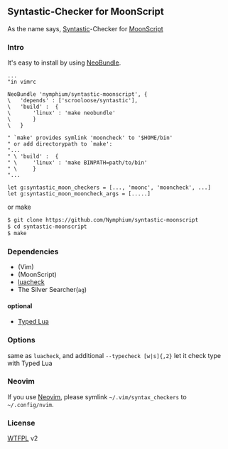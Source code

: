 ## Syntastic-Checker for MoonScript
As the name says, [Syntastic](https://github.com/scrooloose/syntastic)-Checker for [MoonScript](http://moonscript.org/)

### Intro
It's easy to install by using [NeoBundle](https://github.com/Shougo/NeoBundle.vim).
```Vim
...
"in vimrc

NeoBundle 'nymphium/syntastic-moonscript', {
\	'depends' : ['scrooloose/syntastic'],
\	'build' :  {
\		'linux' : 'make neobundle'
\		}
\	}

" `make' provides symlink 'mooncheck' to '$HOME/bin'
" or add directorypath to `make':
"...
" \	'build' :  {
" \		'linux' : 'make BINPATH=path/to/bin'
" \		}
"...

let g:syntastic_moon_checkers = [..., 'moonc', 'mooncheck', ...]
let g:syntastic_moon_mooncheck_args = [.....]
```

or make
```bash
$ git clone https://github.com/Nymphium/syntastic-moonscript
$ cd syntastic-moonscript
$ make
```

### Dependencies
- (Vim)
- (MoonScript)
- [luacheck](http://luacheck.readthedocs.org/)
- The Silver Searcher(`ag`)
#### optional
  - [Typed Lua](https://github.com/andremm/typedlua)

### Options
same as `luacheck`, and additional `--typecheck [w|s]{,2}` let it check type with Typed Lua

### Neovim
If you use [Neovim](http://github.com/neovim/neovim), please symlink `~/.vim/syntax_checkers` to `~/.config/nvim`.

### License
[WTFPL](http://www.wtfpl.net/) v2
